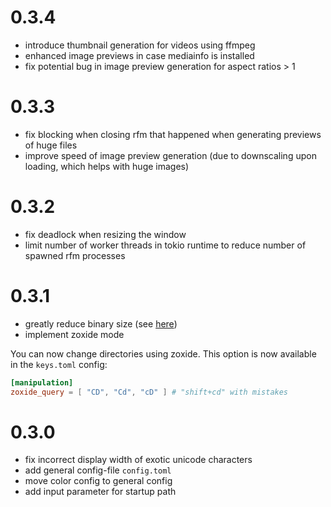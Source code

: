 # 0.3.4

- introduce thumbnail generation for videos using ffmpeg
- enhanced image previews in case mediainfo is installed
- fix potential bug in image preview generation for aspect ratios > 1

# 0.3.3

- fix blocking when closing rfm that happened when generating previews of huge files
- improve speed of image preview generation (due to downscaling upon loading, which helps with huge images)

# 0.3.2

- fix deadlock when resizing the window
- limit number of worker threads in tokio runtime to reduce number of spawned rfm processes

# 0.3.1

- greatly reduce binary size (see [here](https://github.com/dsxmachina/rfm/issues/5))
- implement zoxide mode

You can now change directories using zoxide. This option is now available in the `keys.toml` config:
```toml
[manipulation]
zoxide_query = [ "CD", "Cd", "cD" ] # "shift+cd" with mistakes
```

# 0.3.0

- fix incorrect display width of exotic unicode characters
- add general config-file `config.toml`
- move color config to general config
- add input parameter for startup path
